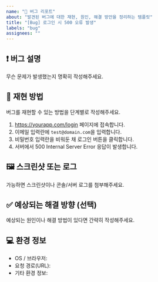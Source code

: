 ```yaml
---
name: "🐞 버그 리포트"
about: "발견된 버그에 대한 재현, 원인, 해결 방안을 정리하는 템플릿"
title: "[Bug] 로그인 시 500 오류 발생"
labels: "bug"
assignees: ""
---
```


## ❗ 버그 설명
무슨 문제가 발생했는지 명확히 작성해주세요.

## 🔁 재현 방법
버그를 재현할 수 있는 방법을 단계별로 작성해주세요.
1. https://yourapp.com/login 페이지에 접속합니다.
2. 이메일 입력란에 `test@domain.com`을 입력합니다.
3. 비밀번호 입력란을 비워둔 채 로그인 버튼을 클릭합니다.
4. 서버에서 500 Internal Server Error 응답이 발생합니다.

## 🖼️ 스크린샷 또는 로그
가능하면 스크린샷이나 콘솔/서버 로그를 첨부해주세요.

## ✅ 예상되는 해결 방향 (선택)
예상되는 원인이나 해결 방법이 있다면 간략히 작성해주세요.

## 💻 환경 정보
- OS / 브라우저:
- 요청 경로(URL):
- 기타 환경 정보:
